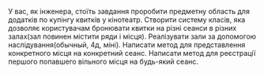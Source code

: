 
У вас, як інженера, стоїть завдання проробити предметну область для додатків по купінгу квитків у кінотеатр.
Створити систему класів, яка дозволяє користувачам бронювати квитки на різні сеанси в різних залах(зал повинен містити ряди і місця).
Реалізувати зали за допомогою наслідування(обычный, 4д, міні).
Написати метод для представлення конкретного місця на конкретний сеанс.
Написати метод для реєстрації першого попавшего вільного місця на будь-який сеанс.
